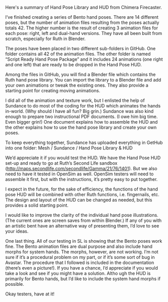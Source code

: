 Here's a summary of Hand Pose Library and HUD from Chimera Firecaster.

I’ve finished creating a series of Bento hand poses. There are 14 different poses, but the number of animation files resulting from the poses actually totals 42. The higher number is the result of creating 3 animation files for each pose: right, left and dual-hand versions. They have all been built from scratch, especially for Ruth in Blender.

The poses have been placed in two different sub-folders in GitHub. One folder contains all 42 of the animation files. The other folder is named “Script Ready Hand Pose Package” and it includes 24 animations (one right and one left) that are ready to be dropped in the Hand Pose HUD.

Among the files in GitHub, you will find a Blender file which contains the Ruth hand pose library. You can import the library to a Blender file and add your own animations or tweak the existing ones. They also provide a starting point for creating moving animations.

I did all of the animation and texture work, but I enlisted the help of Sundance to do most of the coding for the HUD which animates the hands in-world. (Why should I have all fun? Big grin.) Sundance was also kind enough to prepare two instructional PDF documents. (I owe him big time. Even bigger grin!) One document explains how to assemble the HUD and the other explains how to use the hand pose library and create your own poses.

To keep everything together, Sundance has uploaded everything in GetHub into one folder: Mesh / Sundance / Hand Pose Library & HUD

We’d appreciate it if you would test the HUD. We have the Hand Pose HUD set-up and ready to go at Ruth’s Second Life sandbox (http://maps.secondlife.com/secondlife/Gamma/21/76/1401). But we also need to have it tested in OpenSim as well. OpenSim testers will need to assemble it first, but with the instructions, it’s pretty easy to put together.

I expect in the future, for the sake of efficiency, the functions of the hand pose HUD will be combined with other Ruth functions, i.e. fingernails, etc. The design and layout of the HUD can be changed as needed, but this provides a solid starting point.

I would like to improve the clarity of the individual hand pose illustrations. (The current ones are screen saves from within Blender.) If any of you with an artistic bent have an alternative way of presenting them, I’d love to see your ideas.

One last thing. All of our testing in SL is showing that the Bento poses work fine. The Bento animation files are dual purpose and also include hand morphs for system hands. The morphs, however, are not working. I’m not sure if it’s a procedural problem on my part, or if it’s some sort of bug in Avastar. The procedure that I followed is included in the documentation (there’s even a picture!). If you have a chance, I’d appreciate if you would take a look and see if you might have a solution. Altho
ugh the HUD is primarily for Bento hands, but I’d like to include the system hand morphs if possible.

Okay testers, have at it!
